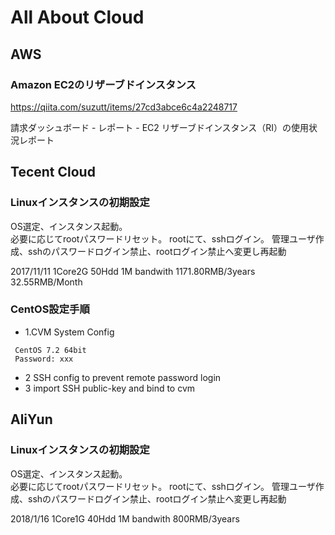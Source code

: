 All About Cloud
========

## AWS
### Amazon EC2のリザーブドインスタンス
https://qiita.com/suzutt/items/27cd3abce6c4a2248717

請求ダッシュボード - レポート - EC2 リザーブドインスタンス（RI）の使用状況レポート



## Tecent Cloud
### Linuxインスタンスの初期設定
 OS選定、インスタンス起動。  
 必要に応じてrootパスワードリセット。
 rootにて、sshログイン。
 管理ユーザ作成、sshのパスワードログイン禁止、rootログイン禁止へ変更し再起動

 2017/11/11 1Core2G 50Hdd 1M bandwith   1171.80RMB/3years 32.55RMB/Month  

### CentOS設定手順
+ 1.CVM System Config
 ```
  CentOS 7.2 64bit
  Password: xxx
 ```
+ 2 SSH config to prevent remote password login
+ 3 import SSH public-key and bind to cvm


## AliYun
### Linuxインスタンスの初期設定
OS選定、インスタンス起動。  
必要に応じてrootパスワードリセット。
rootにて、sshログイン。
管理ユーザ作成、sshのパスワードログイン禁止、rootログイン禁止へ変更し再起動

2018/1/16 1Core1G 40Hdd 1M bandwith   800RMB/3years
 

